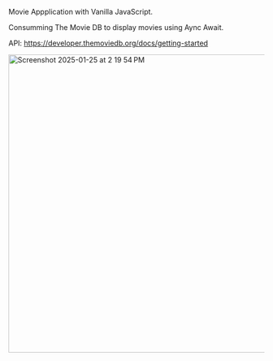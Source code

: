 
  Movie Appplication with Vanilla JavaScript.

  Consumming The Movie DB to display movies using Aync Await.

  API: https://developer.themoviedb.org/docs/getting-started




<img width="588" alt="Screenshot 2025-01-25 at 2 19 54 PM" src="https://github.com/user-attachments/assets/ce95cefb-d77f-4bb5-91f1-464866f18eb9" />
